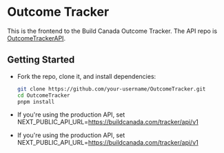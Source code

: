 # Outcome Tracker

This is the frontend to the Build Canada Outcome Tracker. The API repo is [OutcomeTrackerAPI](https://github.com/BuildCanada/OutcomeTrackerAPI).


## Getting Started

- Fork the repo, clone it, and install dependencies:
  ```bash
  git clone https://github.com/your-username/OutcomeTracker.git
  cd OutcomeTracker
  pnpm install
  ```
  
- If you're using the production API, set NEXT_PUBLIC_API_URL=https://buildcanada.com/tracker/api/v1
- If you're using the production API, set NEXT_PUBLIC_API_URL=https://buildcanada.com/tracker/api/v1
